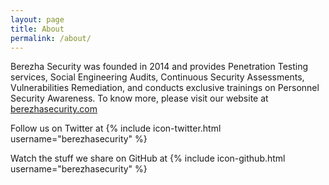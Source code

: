 ```yaml
---
layout: page
title: About
permalink: /about/
---
```

Berezha Security was founded in 2014 and provides Penetration Testing services, Social Engineering Audits, Continuous Security Assessments, Vulnerabilities Remediation, and conducts exclusive trainings on Personnel Security Awareness. To know more, please visit our website at [berezhasecurity.com](https://berezhasecurity.com)

Follow us on Twitter at {% include icon-twitter.html username="berezhasecurity" %}

Watch the stuff we share on GitHub at {% include icon-github.html username="berezhasecurity" %}
